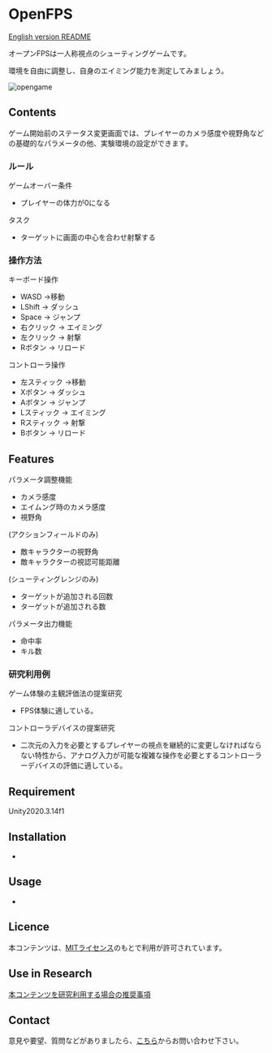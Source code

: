 # OpenFPS

[English version README](https://github.com/open-video-game-library/OpenFPS/blob/main/README.md)

オープンFPSは一人称視点のシューティングゲームです。

環境を自由に調整し、自身のエイミング能力を測定してみましょう。

![opengame](https://user-images.githubusercontent.com/63552585/223356913-8a2615c6-8a2a-4e1e-b6c2-c631f77c3d2f.png)

## Contents

ゲーム開始前のステータス変更画面では、プレイヤーのカメラ感度や視野角などの基礎的なパラメータの他、実験環境の設定ができます。

### ルール

ゲームオーバー条件
- プレイヤーの体力が0になる

タスク
- ターゲットに画面の中心を合わせ射撃する

### 操作方法

キーボード操作
- WASD →移動
- LShift → ダッシュ
- Space → ジャンプ
- 右クリック → エイミング
- 左クリック → 射撃
- Rボタン → リロード

コントローラ操作
- 左スティック →移動
- Xボタン → ダッシュ
- Aボタン → ジャンプ
- Lスティック → エイミング
- Rスティック → 射撃
- Bボタン → リロード

## Features

パラメータ調整機能

- カメラ感度
- エイムング時のカメラ感度
- 視野角

(アクションフィールドのみ)
- 敵キャラクターの視野角
- 敵キャラクターの視認可能距離

(シューティングレンジのみ)
- ターゲットが追加される回数
- ターゲットが追加される数

パラメータ出力機能

- 命中率
- キル数

### 研究利用例

ゲーム体験の主観評価法の提案研究
- FPS体験に適している。

コントローラデバイスの提案研究
- 二次元の入力を必要とするプレイヤーの視点を継続的に変更しなければならない特性から、アナログ入力が可能な複雑な操作を必要とするコントローラーデバイスの評価に適している。

## Requirement

Unity2020.3.14f1

## Installation

-

## Usage

-

## Licence

本コンテンツは、[MITライセンス](https://github.com/open-video-game-library/OpenFPS/blob/main/LICENSE.md)のもとで利用が許可されています。

## Use in Research

[本コンテンツを研究利用する場合の推奨事項](https://github.com/open-video-game-library/OpenFPS/blob/main/RESEARCH_USE.JP.md)

## Contact

意見や要望、質問などがありましたら、[こちら](https://openvideogame.cc/contact)からお問い合わせ下さい。

